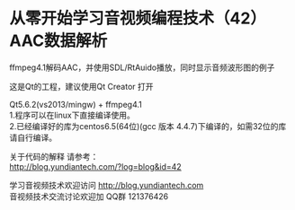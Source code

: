 # 从零开始学习音视频编程技术（42） AAC数据解析  
ffmpeg4.1解码AAC，并使用SDL/RtAuido播放，同时显示音频波形图的例子

这是Qt的工程，建议使用Qt Creator 打开

Qt5.6.2(vs2013/mingw) + ffmpeg4.1  
1.程序可以在linux下直接编译使用。  
2.已经编译好的库为centos6.5(64位)(gcc 版本 4.4.7)下编译的，如需32位的库请自行编译。 


关于代码的解释 请参考：  
http://blog.yundiantech.com/?log=blog&id=42  


学习音视频技术欢迎访问 http://blog.yundiantech.com  
音视频技术交流讨论欢迎加 QQ群 121376426  

